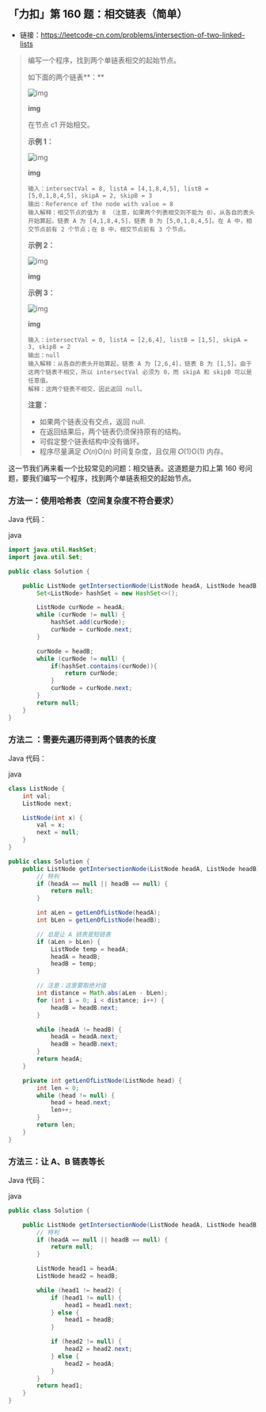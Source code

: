 ## 「力扣」第 160 题：相交链表（简单）

- 链接：https://leetcode-cn.com/problems/intersection-of-two-linked-lists

> 编写一个程序，找到两个单链表相交的起始节点。
>
> 如下面的两个链表**：**
>
> 
>
> ![img](https://assets.leetcode-cn.com/aliyun-lc-upload/uploads/2018/12/14/160_statement.png)
>
> **img**
>
> 
>
> 在节点 c1 开始相交。
>
> **示例 1：**
>
> 
>
> ![img](https://assets.leetcode-cn.com/aliyun-lc-upload/uploads/2018/12/14/160_example_1.png)
>
> **img**
>
> ```
> 输入：intersectVal = 8, listA = [4,1,8,4,5], listB = [5,0,1,8,4,5], skipA = 2, skipB = 3
> 输出：Reference of the node with value = 8
> 输入解释：相交节点的值为 8 （注意，如果两个列表相交则不能为 0）。从各自的表头开始算起，链表 A 为 [4,1,8,4,5]，链表 B 为 [5,0,1,8,4,5]。在 A 中，相交节点前有 2 个节点；在 B 中，相交节点前有 3 个节点。
> ```
>
> **示例 2：**
>
> 
>
> ![img](https://assets.leetcode-cn.com/aliyun-lc-upload/uploads/2018/12/14/160_example_2.png)
>
> **img**
>
> 
>
> **示例 3：**
>
> 
>
> ![img](https://assets.leetcode-cn.com/aliyun-lc-upload/uploads/2018/12/14/160_example_3.png)
>
> **img**
>
> 
>
> 
>
> 
>
> ```
> 输入：intersectVal = 0, listA = [2,6,4], listB = [1,5], skipA = 3, skipB = 2
> 输出：null
> 输入解释：从各自的表头开始算起，链表 A 为 [2,6,4]，链表 B 为 [1,5]。由于这两个链表不相交，所以 intersectVal 必须为 0，而 skipA 和 skipB 可以是任意值。
> 解释：这两个链表不相交，因此返回 null。
> ```
>
> **注意：**
>
> - 如果两个链表没有交点，返回 null.
> - 在返回结果后，两个链表仍须保持原有的结构。
> - 可假定整个链表结构中没有循环。
> - 程序尽量满足 𝑂(𝑛)O(n) 时间复杂度，且仅用 𝑂(1)O(1) 内存。

这一节我们再来看一个比较常见的问题：相交链表。这道题是力扣上第 160 号问题，要我们编写一个程序，找到两个单链表相交的起始节点。

### 方法一：使用哈希表（空间复杂度不符合要求）

Java 代码：

java

```java
import java.util.HashSet;
import java.util.Set;

public class Solution {

    public ListNode getIntersectionNode(ListNode headA, ListNode headB) {
        Set<ListNode> hashSet = new HashSet<>();

        ListNode curNode = headA;
        while (curNode != null) {
            hashSet.add(curNode);
            curNode = curNode.next;
        }

        curNode = headB;
        while (curNode != null) {
            if(hashSet.contains(curNode)){
                return curNode;
            }
            curNode = curNode.next;
        }
        return null;
    }
}
```

### 方法二 ：需要先遍历得到两个链表的长度

Java 代码：

java

```java
class ListNode {
    int val;
    ListNode next;

    ListNode(int x) {
        val = x;
        next = null;
    }
}

public class Solution {
    public ListNode getIntersectionNode(ListNode headA, ListNode headB) {
        // 特判
        if (headA == null || headB == null) {
            return null;
        }

        int aLen = getLenOfListNode(headA);
        int bLen = getLenOfListNode(headB);

        // 总是让 A 链表是短链表
        if (aLen > bLen) {
            ListNode temp = headA;
            headA = headB;
            headB = temp;
        }

        // 注意：这里要取绝对值
        int distance = Math.abs(aLen - bLen);
        for (int i = 0; i < distance; i++) {
            headB = headB.next;
        }

        while (headA != headB) {
            headA = headA.next;
            headB = headB.next;
        }
        return headA;
    }

    private int getLenOfListNode(ListNode head) {
        int len = 0;
        while (head != null) {
            head = head.next;
            len++;
        }
        return len;
    }
}
```

### 方法三：让 A、B 链表等长

Java 代码：

java

```java
public class Solution {

    public ListNode getIntersectionNode(ListNode headA, ListNode headB) {
        // 特判
        if (headA == null || headB == null) {
            return null;
        }

        ListNode head1 = headA;
        ListNode head2 = headB;

        while (head1 != head2) {
            if (head1 != null) {
                head1 = head1.next;
            } else {
                head1 = headB;
            }

            if (head2 != null) {
                head2 = head2.next;
            } else {
                head2 = headA;
            }
        }
        return head1;
    }
}
```